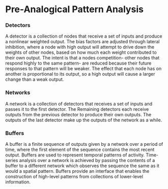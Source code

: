 # Pre-Analogical Pattern Analysis 
 
### Detectors

A detector is a collection of nodes that receive a set of inputs and produce a nonlinear weighted output. The bias factors are adjusted through lateral inhibition, where a node with high output will attempt to drive down the weights of other nodes, based on how much each weight contributed to their own output. The intent is that a nodes competition- other nodes that respond highly to the same pattern- are reduced because their future responses to that pattern will be weaker. The effect that each node has on another is proportional to its output, so a high output will cause a larger change than a weak output.

### Networks

A network is a collection of detectors that receives a set of inputs and passes it to the first detector. The Remaining detectors each receive outputs from the previous detector to produce their own outputs. The outputs of the last detector make up the outputs of the network as a while.

### Buffers

A buffer is a finite sequence of outputs given by a network over a period of time, where the first element of the sequence contains the most recent output. Buffers are used to represent temporal patterns of activity. Time-series analysis over a network is achieved by passing the contents of a buffer to a different network which observes the sequence the same as it would a spatial pattern. Buffers provide an interface that enables the construction of high-level patterns from collections of lower-level information.
